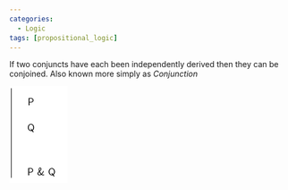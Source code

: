 ```yaml
---
categories:
  - Logic 
tags: [propositional_logic]
---
```


If two conjuncts have each been independently derived then they can be conjoined. Also known more simply as *Conjunction*

![conjunc-intro.png](../img/conjunc-intro.png)
